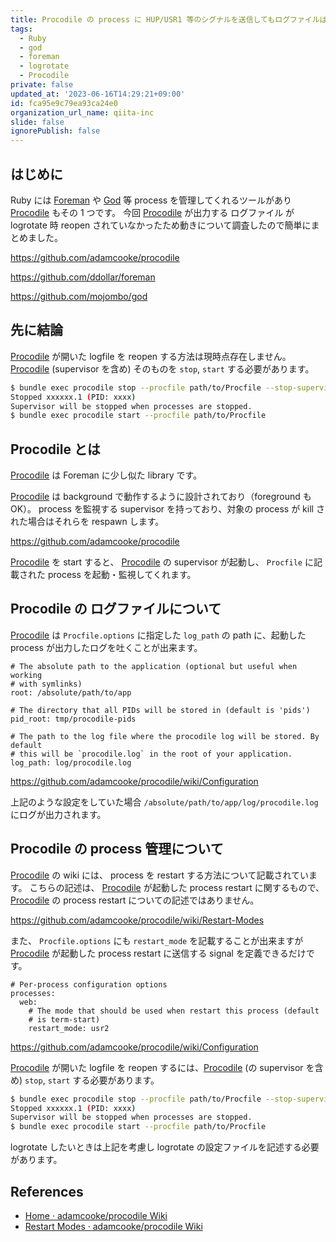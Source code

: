 ```yaml
---
title: Procodile の process に HUP/USR1 等のシグナルを送信してもログファイルは reopen しません
tags:
  - Ruby
  - god
  - foreman
  - logrotate
  - Procodile
private: false
updated_at: '2023-06-16T14:29:21+09:00'
id: fca95e9c79ea93ca24e0
organization_url_name: qiita-inc
slide: false
ignorePublish: false
---
```


## はじめに

Ruby には [Foreman] や [God] 等 process を管理してくれるツールがあり [Procodile] もその 1 つです。
今回 [Procodile] が出力する ログファイル が logrotate 時 reopen されていなかったため動きについて調査したので簡単にまとめました。

https://github.com/adamcooke/procodile

https://github.com/ddollar/foreman

https://github.com/mojombo/god

## 先に結論

[Procodile] が開いた logfile を reopen する方法は現時点存在しません。
[Procodile] (supervisor を含め) そのものを `stop`, `start` する必要があります。

```sh
$ bundle exec procodile stop --procfile path/to/Procfile --stop-supervisor
Stopped xxxxxx.1 (PID: xxxx)
Supervisor will be stopped when processes are stopped.
$ bundle exec procodile start --procfile path/to/Procfile
```

## Procodile とは

[Procodile] は Foreman に少し似た library です。

[Procodile] は background で動作するように設計されており（foreground も OK）。
process を監視する supervisor を持っており、対象の process が kill された場合はそれらを respawn します。

https://github.com/adamcooke/procodile

[Procodile] を start すると、 [Procodile] の supervisor が起動し、 `Procfile` に記載された process を起動・監視してくれます。

## Procodile の ログファイルについて

[Procodile] は `Procfile.options` に指定した `log_path` の path に、起動した process が出力したログを吐くことが出来ます。

```yml:Procfile.options
# The absolute path to the application (optional but useful when working
# with symlinks)
root: /absolute/path/to/app

# The directory that all PIDs will be stored in (default is 'pids')
pid_root: tmp/procodile-pids

# The path to the log file where the procodile log will be stored. By default
# this will be `procodile.log` in the root of your application.
log_path: log/procodile.log
```

https://github.com/adamcooke/procodile/wiki/Configuration

上記のような設定をしていた場合 `/absolute/path/to/app/log/procodile.log` にログが出力されます。

## Procodile の process 管理について

[Procodile] の wiki には、 process を restart する方法について記載されています。
こちらの記述は、 [Procodile] が起動した process restart に関するもので、 [Procodile] の process restart についての記述ではありません。

https://github.com/adamcooke/procodile/wiki/Restart-Modes

また、 `Procfile.options` にも `restart_mode` を記載することが出来ますが [Procodile] が起動した process restart に送信する signal を定義できるだけです。

```yml:restart_mode を term-start から usr2 に変更する場合
# Per-process configuration options
processes:
  web:
    # The mode that should be used when restart this process (default
    # is term-start)
    restart_mode: usr2
```

https://github.com/adamcooke/procodile/wiki/Configuration

[Procodile] が開いた logfile を reopen するには、[Procodile] (の supervisor を含め) `stop`, `start` する必要があります。

```sh
$ bundle exec procodile stop --procfile path/to/Procfile --stop-supervisor
Stopped xxxxxx.1 (PID: xxxx)
Supervisor will be stopped when processes are stopped.
$ bundle exec procodile start --procfile path/to/Procfile
```

logrotate したいときは上記を考慮し logrotate の設定ファイルを記述する必要があります。

## References

- [Home · adamcooke/procodile Wiki](https://github.com/adamcooke/procodile/wiki)
- [Restart Modes · adamcooke/procodile Wiki](https://github.com/adamcooke/procodile/wiki/Restart-Modes)

[Foreman]: https://github.com/ddollar/foreman
[God]: https://github.com/mojombo/god
[Procodile]: https://github.com/adamcooke/procodile
